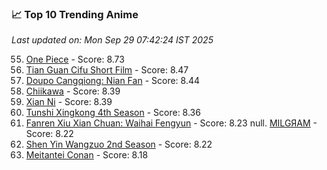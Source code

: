 ### 📈 Top 10 Trending Anime

*Last updated on: Mon Sep 29 07:42:24 IST 2025*

55. [One Piece](https://myanimelist.net/anime/21) - Score: 8.73
168. [Tian Guan Cifu Short Film](https://myanimelist.net/anime/60988) - Score: 8.47
181. [Doupo Cangqiong: Nian Fan](https://myanimelist.net/anime/51039) - Score: 8.44
216. [Chiikawa](https://myanimelist.net/anime/50250) - Score: 8.39
219. [Xian Ni](https://myanimelist.net/anime/55809) - Score: 8.39
248. [Tunshi Xingkong 4th Season](https://myanimelist.net/anime/56524) - Score: 8.36
369. [Fanren Xiu Xian Chuan: Waihai Fengyun](https://myanimelist.net/anime/60557) - Score: 8.23
null. [MILGЯAM](https://myanimelist.net/anime/47794) - Score: 8.22
380. [Shen Yin Wangzuo 2nd Season](https://myanimelist.net/anime/52684) - Score: 8.22
436. [Meitantei Conan](https://myanimelist.net/anime/235) - Score: 8.18
